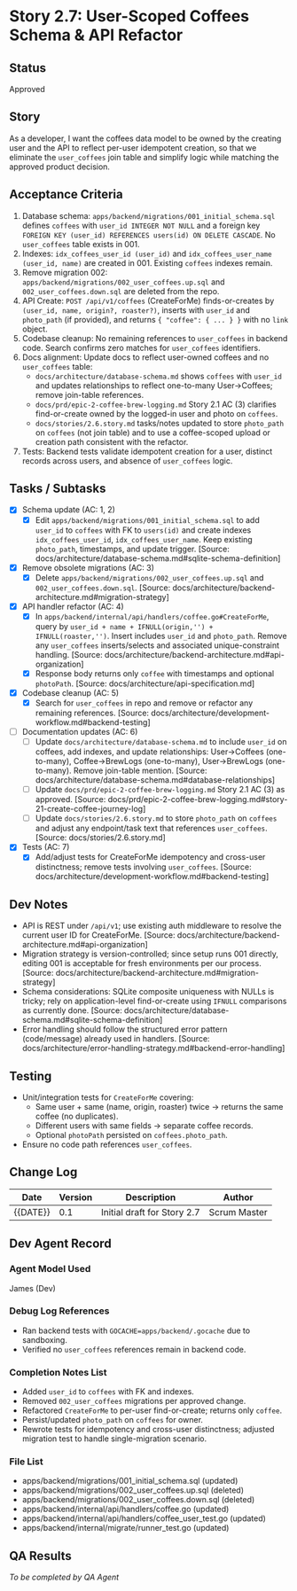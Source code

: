 # Story 2.7: User-Scoped Coffees Schema & API Refactor

## Status
Approved

## Story
As a developer, I want the coffees data model to be owned by the creating user and the API to reflect per-user idempotent creation, so that we eliminate the `user_coffees` join table and simplify logic while matching the approved product decision.

## Acceptance Criteria
1. Database schema: `apps/backend/migrations/001_initial_schema.sql` defines `coffees` with `user_id INTEGER NOT NULL` and a foreign key `FOREIGN KEY (user_id) REFERENCES users(id) ON DELETE CASCADE`. No `user_coffees` table exists in 001.
2. Indexes: `idx_coffees_user_id (user_id)` and `idx_coffees_user_name (user_id, name)` are created in 001. Existing `coffees` indexes remain.
3. Remove migration 002: `apps/backend/migrations/002_user_coffees.up.sql` and `002_user_coffees.down.sql` are deleted from the repo.
4. API Create: `POST /api/v1/coffees` (CreateForMe) finds-or-creates by `(user_id, name, origin?, roaster?)`, inserts with `user_id` and `photo_path` (if provided), and returns `{ "coffee": { ... } }` with no `link` object.
5. Codebase cleanup: No remaining references to `user_coffees` in backend code. Search confirms zero matches for `user_coffees` identifiers.
6. Docs alignment: Update docs to reflect user-owned coffees and no `user_coffees` table:
   - `docs/architecture/database-schema.md` shows `coffees` with `user_id` and updates relationships to reflect one-to-many User→Coffees; remove join-table references.
   - `docs/prd/epic-2-coffee-brew-logging.md` Story 2.1 AC (3) clarifies find-or-create owned by the logged-in user and photo on `coffees`.
   - `docs/stories/2.6.story.md` tasks/notes updated to store `photo_path` on `coffees` (not join table) and to use a coffee-scoped upload or creation path consistent with the refactor.
7. Tests: Backend tests validate idempotent creation for a user, distinct records across users, and absence of `user_coffees` logic.

## Tasks / Subtasks
- [x] Schema update (AC: 1, 2)
  - [x] Edit `apps/backend/migrations/001_initial_schema.sql` to add `user_id` to `coffees` with FK to `users(id)` and create indexes `idx_coffees_user_id`, `idx_coffees_user_name`. Keep existing `photo_path`, timestamps, and update trigger. [Source: docs/architecture/database-schema.md#sqlite-schema-definition]
- [x] Remove obsolete migrations (AC: 3)
  - [x] Delete `apps/backend/migrations/002_user_coffees.up.sql` and `002_user_coffees.down.sql`. [Source: docs/architecture/backend-architecture.md#migration-strategy]
- [x] API handler refactor (AC: 4)
  - [x] In `apps/backend/internal/api/handlers/coffee.go#CreateForMe`, query by `user_id + name + IFNULL(origin,'') + IFNULL(roaster,'')`. Insert includes `user_id` and `photo_path`. Remove any `user_coffees` inserts/selects and associated unique-constraint handling. [Source: docs/architecture/backend-architecture.md#api-organization]
  - [x] Response body returns only `coffee` with timestamps and optional `photoPath`. [Source: docs/architecture/api-specification.md]
- [x] Codebase cleanup (AC: 5)
  - [x] Search for `user_coffees` in repo and remove or refactor any remaining references. [Source: docs/architecture/development-workflow.md#backend-testing]
- [ ] Documentation updates (AC: 6)
  - [ ] Update `docs/architecture/database-schema.md` to include `user_id` on coffees, add indexes, and update relationships: User→Coffees (one-to-many), Coffee→BrewLogs (one-to-many), User→BrewLogs (one-to-many). Remove join-table mention. [Source: docs/architecture/database-schema.md#database-relationships]
  - [ ] Update `docs/prd/epic-2-coffee-brew-logging.md` Story 2.1 AC (3) as approved. [Source: docs/prd/epic-2-coffee-brew-logging.md#story-21-create-coffee-journey-log]
  - [ ] Update `docs/stories/2.6.story.md` to store `photo_path` on `coffees` and adjust any endpoint/task text that references `user_coffees`. [Source: docs/stories/2.6.story.md]
- [x] Tests (AC: 7)
  - [x] Add/adjust tests for CreateForMe idempotency and cross-user distinctness; remove tests involving `user_coffees`. [Source: docs/architecture/development-workflow.md#backend-testing]

## Dev Notes
- API is REST under `/api/v1`; use existing auth middleware to resolve the current user ID for CreateForMe. [Source: docs/architecture/backend-architecture.md#api-organization]
- Migration strategy is version-controlled; since setup runs 001 directly, editing 001 is acceptable for fresh environments per our process. [Source: docs/architecture/backend-architecture.md#migration-strategy]
- Schema considerations: SQLite composite uniqueness with NULLs is tricky; rely on application-level find-or-create using `IFNULL` comparisons as currently done. [Source: docs/architecture/database-schema.md#sqlite-schema-definition]
- Error handling should follow the structured error pattern (code/message) already used in handlers. [Source: docs/architecture/error-handling-strategy.md#backend-error-handling]

## Testing
- Unit/integration tests for `CreateForMe` covering:
  - Same user + same (name, origin, roaster) twice → returns the same coffee (no duplicates).
  - Different users with same fields → separate coffee records.
  - Optional `photoPath` persisted on `coffees.photo_path`.
- Ensure no code path references `user_coffees`.

## Change Log
| Date | Version | Description | Author |
| ---- | ------- | ----------- | ------ |
| {{DATE}} | 0.1 | Initial draft for Story 2.7 | Scrum Master |

## Dev Agent Record
### Agent Model Used
James (Dev)

### Debug Log References
- Ran backend tests with `GOCACHE=apps/backend/.gocache` due to sandboxing.
- Verified no `user_coffees` references remain in backend code.

### Completion Notes List
- Added `user_id` to `coffees` with FK and indexes.
- Removed `002_user_coffees` migrations per approved change.
- Refactored `CreateForMe` to per-user find-or-create; returns only `coffee`.
- Persist/updated `photo_path` on `coffees` for owner.
- Rewrote tests for idempotency and cross-user distinctness; adjusted migration test to handle single-migration scenario.

### File List
- apps/backend/migrations/001_initial_schema.sql (updated)
- apps/backend/migrations/002_user_coffees.up.sql (deleted)
- apps/backend/migrations/002_user_coffees.down.sql (deleted)
- apps/backend/internal/api/handlers/coffee.go (updated)
- apps/backend/internal/api/handlers/coffee_user_test.go (updated)
- apps/backend/internal/migrate/runner_test.go (updated)

## QA Results
_To be completed by QA Agent_
